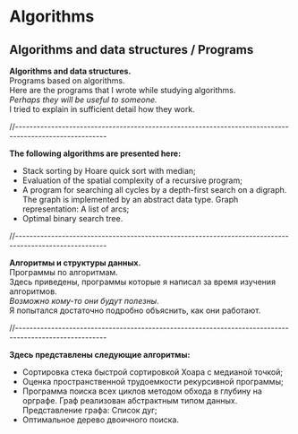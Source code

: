 # Algorithms
## Algorithms and data structures / Programs

**Algorithms and data structures.**<br>
Programs based on algorithms.<br>
Here are the programs that I wrote while studying algorithms.<br>
_Perhaps they will be useful to someone._<br>
I tried to explain in sufficient detail how they work.<br>

//-------------------------------------------------------------------------------------------------------

**The following algorithms are presented here:**
- Stack sorting by Hoare quick sort with median;
- Evaluation of the spatial complexity of a recursive program;
- A program for searching all cycles by a depth-first search on a digraph. The graph is implemented by an abstract data type. Graph representation: A list of arcs;
- Optimal binary search tree.

//-------------------------------------------------------------------------------------------------------

**Алгоритмы и структуры данных.**<br>
Программы по алгоритмам.<br>
Здесь приведены, программы которые я написал за время изучения алгоритмов.<br>
_Возможно кому-то они будут полезны._<br>
Я попытался достаточно подробно объяснить, как они работают.<br>

//-------------------------------------------------------------------------------------------------------

**Здесь представлены следующие алгоритмы:**
- Сортировка стека быстрой сортировкой Хоара с медианой точкой;
- Оценка пространственной трудоемкости рекурсивной программы;
-  Программа поиска всех циклов методом обхода в глубину на орграфе. Граф реализован абстрактным типом данных. Представление графа: Список дуг;
-  Оптимальное дерево двоичного поиска.
